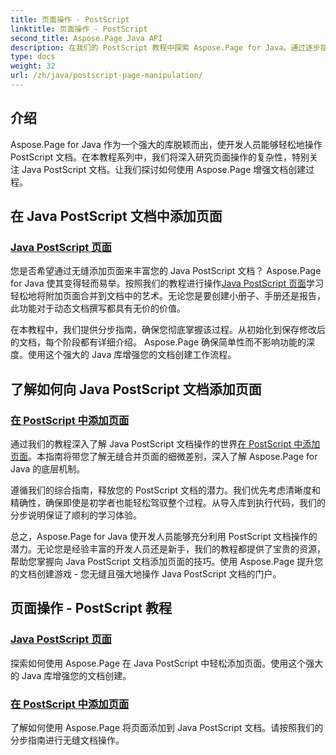 ```yaml
---
title: 页面操作 - PostScript
linktitle: 页面操作 - PostScript
second_title: Aspose.Page Java API
description: 在我们的 PostScript 教程中探索 Aspose.Page for Java。通过逐步指导，轻松将页面添加到 Java PostScript 文档中，以实现无缝操作。
type: docs
weight: 32
url: /zh/java/postscript-page-manipulation/
---
```


## 介绍

Aspose.Page for Java 作为一个强大的库脱颖而出，使开发人员能够轻松地操作 PostScript 文档。在本教程系列中，我们将深入研究页面操作的复杂性，特别关注 Java PostScript 文档。让我们探讨如何使用 Aspose.Page 增强文档创建过程。

## 在 Java PostScript 文档中添加页面

### [Java PostScript 页面](./add-pages1/)

您是否希望通过无缝添加页面来丰富您的 Java PostScript 文档？ Aspose.Page for Java 使其变得轻而易举。按照我们的教程进行操作[Java PostScript 页面](./add-pages1/)学习轻松地将附加页面合并到文档中的艺术。无论您是要创建小册子、手册还是报告，此功能对于动态文档撰写都具有无价的价值。

在本教程中，我们提供分步指南，确保您彻底掌握该过程。从初始化到保存修改后的文档，每个阶段都有详细介绍。 Aspose.Page 确保简单性而不影响功能的深度。使用这个强大的 Java 库增强您的文档创建工作流程。

## 了解如何向 Java PostScript 文档添加页面

### [在 PostScript 中添加页面](./add-pages2/)

通过我们的教程深入了解 Java PostScript 文档操作的世界[在 PostScript 中添加页面](./add-pages2/)。本指南将带您了解无缝合并页面的细微差别，深入了解 Aspose.Page for Java 的底层机制。

遵循我们的综合指南，释放您的 PostScript 文档的潜力。我们优先考虑清晰度和精确性，确保即使是初学者也能轻松驾驭整个过程。从导入库到执行代码，我们的分步说明保证了顺利的学习体验。

总之，Aspose.Page for Java 使开发人员能够充分利用 PostScript 文档操作的潜力。无论您是经验丰富的开发人员还是新手，我们的教程都提供了宝贵的资源，帮助您掌握向 Java PostScript 文档添加页面的技巧。使用 Aspose.Page 提升您的文档创建游戏 - 您无缝且强大地操作 Java PostScript 文档的门户。
## 页面操作 - PostScript 教程
### [Java PostScript 页面](./add-pages1/)
探索如何使用 Aspose.Page 在 Java PostScript 中轻松添加页面。使用这个强大的 Java 库增强您的文档创建。
### [在 PostScript 中添加页面](./add-pages2/)
了解如何使用 Aspose.Page 将页面添加到 Java PostScript 文档。请按照我们的分步指南进行无缝文档操作。